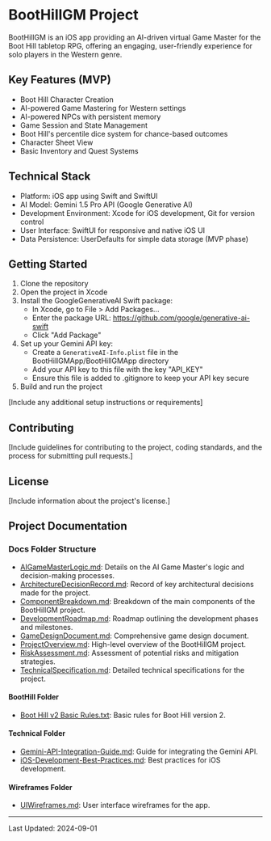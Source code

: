 # BootHillGM Project

BootHillGM is an iOS app providing an AI-driven virtual Game Master for the Boot Hill tabletop RPG, offering an engaging, user-friendly experience for solo players in the Western genre.

## Key Features (MVP)

- Boot Hill Character Creation
- AI-powered Game Mastering for Western settings
- AI-powered NPCs with persistent memory
- Game Session and State Management
- Boot Hill's percentile dice system for chance-based outcomes
- Character Sheet View
- Basic Inventory and Quest Systems

## Technical Stack

- Platform: iOS app using Swift and SwiftUI
- AI Model: Gemini 1.5 Pro API (Google Generative AI)
- Development Environment: Xcode for iOS development, Git for version control
- User Interface: SwiftUI for responsive and native iOS UI
- Data Persistence: UserDefaults for simple data storage (MVP phase)

## Getting Started

1. Clone the repository
2. Open the project in Xcode
3. Install the GoogleGenerativeAI Swift package:
   - In Xcode, go to File > Add Packages...
   - Enter the package URL: https://github.com/google/generative-ai-swift
   - Click "Add Package"
4. Set up your Gemini API key:
   - Create a `GenerativeAI-Info.plist` file in the BootHillGMApp/BootHillGMApp directory
   - Add your API key to this file with the key "API_KEY"
   - Ensure this file is added to .gitignore to keep your API key secure
5. Build and run the project

[Include any additional setup instructions or requirements]

## Contributing

[Include guidelines for contributing to the project, coding standards, and the process for submitting pull requests.]

## License

[Include information about the project's license.]

## Project Documentation

### Docs Folder Structure

- [AIGameMasterLogic.md](Docs/AIGameMasterLogic.md): Details on the AI Game Master's logic and decision-making processes.
- [ArchitectureDecisionRecord.md](Docs/ArchitectureDecisionRecord.md): Record of key architectural decisions made for the project.
- [ComponentBreakdown.md](Docs/ComponentBreakdown.md): Breakdown of the main components of the BootHillGM project.
- [DevelopmentRoadmap.md](Docs/DevelopmentRoadmap.md): Roadmap outlining the development phases and milestones.
- [GameDesignDocument.md](Docs/GameDesignDocument.md): Comprehensive game design document.
- [ProjectOverview.md](Docs/ProjectOverview.md): High-level overview of the BootHillGM project.
- [RiskAssessment.md](Docs/RiskAssessment.md): Assessment of potential risks and mitigation strategies.
- [TechnicalSpecification.md](Docs/TechnicalSpecification.md): Detailed technical specifications for the project.

#### BootHill Folder
- [Boot Hill v2 Basic Rules.txt](Docs/BootHill/Boot%20Hill%20v2%20Basic%20Rules.txt): Basic rules for Boot Hill version 2.

#### Technical Folder
- [Gemini-API-Integration-Guide.md](Docs/Technical/Gemini-API-Integration-Guide.md): Guide for integrating the Gemini API.
- [iOS-Development-Best-Practices.md](Docs/Technical/iOS-Development-Best-Practices.md): Best practices for iOS development.

#### Wireframes Folder
- [UIWireframes.md](Docs/Wireframes/UIWireframes.md): User interface wireframes for the app.


---

Last Updated: 2024-09-01